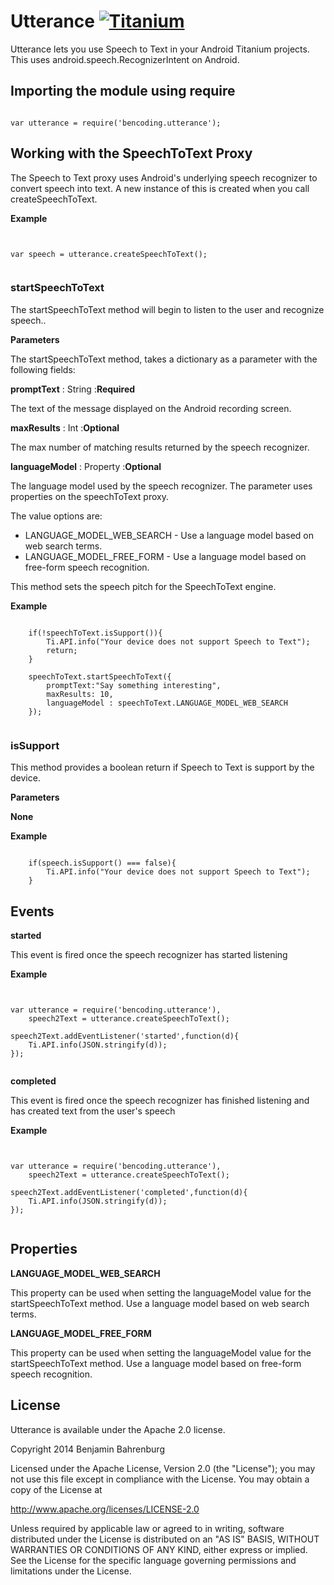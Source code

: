 # Utterance    [![Titanium](http://www-static.appcelerator.com/badges/titanium-git-badge-sq.png)](http://www.appcelerator.com/titanium/)

Utterance lets you use Speech to Text in your Android Titanium projects.  This uses android.speech.RecognizerIntent on Android.

<h2>Importing the module using require</h2>
<pre><code>
var utterance = require('bencoding.utterance');
</code></pre>

<h2>Working with the SpeechToText Proxy</h2>

The Speech to Text proxy uses Android's underlying speech recognizer to convert speech into text.  A new instance of this is created when you call createSpeechToText.

<b>Example</b>
<pre><code>

var speech = utterance.createSpeechToText();

</code></pre>

<h3>startSpeechToText</h3>

The startSpeechToText method will begin to listen to the user and recognize speech..

<b>Parameters</b> 

The startSpeechToText method, takes  a dictionary as a parameter with the following fields:

<b>promptText</b> : String :<b>Required</b>

The text of the message displayed on the Android recording screen.

<b>maxResults</b> : Int :<b>Optional</b>

The max number of matching results returned by the speech recognizer.

<b>languageModel</b> : Property :<b>Optional</b>

The language model used by the speech recognizer. The parameter uses properties on the speechToText proxy.

The value options are:

* LANGUAGE_MODEL_WEB_SEARCH - Use a language model based on web search terms.
* LANGUAGE_MODEL_FREE_FORM - Use a language model based on free-form speech recognition.


This method sets the speech pitch for the SpeechToText engine.

<b>Example</b>
<pre><code>
	if(!speechToText.isSupport()){
		Ti.API.info("Your device does not support Speech to Text");
		return;
	}
	
	speechToText.startSpeechToText({
		promptText:"Say something interesting",
		maxResults: 10,
		languageModel : speechToText.LANGUAGE_MODEL_WEB_SEARCH
	});

</code></pre>


<h3>isSupport</h3>

This method provides a boolean return if Speech to Text is support by the device.

<b>Parameters</b>

<b>None</b> 

<b>Example</b>
<pre><code>
	if(speech.isSupport() === false){
		Ti.API.info("Your device does not support Speech to Text");
	}	
</code></pre>


<h2>Events</h2>

<b>started</b>

This event is fired once the speech recognizer has started listening

<b>Example</b>
<pre><code>

var utterance = require('bencoding.utterance'),
	speech2Text = utterance.createSpeechToText();

speech2Text.addEventListener('started',function(d){
	Ti.API.info(JSON.stringify(d));
});

</code></pre>

<b>completed</b>

This event is fired once the speech recognizer has finished listening and has created text from the user's speech

<b>Example</b>
<pre><code>

var utterance = require('bencoding.utterance'),
	speech2Text = utterance.createSpeechToText();

speech2Text.addEventListener('completed',function(d){
	Ti.API.info(JSON.stringify(d));
});

</code></pre>

<h2>Properties</h2>

<b>LANGUAGE_MODEL_WEB_SEARCH</b>

This property can be used when setting the languageModel value for the startSpeechToText method.  Use a language model based on web search terms.

<b>LANGUAGE_MODEL_FREE_FORM</b>

This property can be used when setting the languageModel value for the startSpeechToText method.  Use a language model based on free-form speech recognition.


<h2>License</h2>
Utterance is available under the Apache 2.0 license.

Copyright 2014 Benjamin Bahrenburg

Licensed under the Apache License, Version 2.0 (the "License");
you may not use this file except in compliance with the License.
You may obtain a copy of the License at

   http://www.apache.org/licenses/LICENSE-2.0

Unless required by applicable law or agreed to in writing, software
distributed under the License is distributed on an "AS IS" BASIS,
WITHOUT WARRANTIES OR CONDITIONS OF ANY KIND, either express or implied.
See the License for the specific language governing permissions and
limitations under the License.

